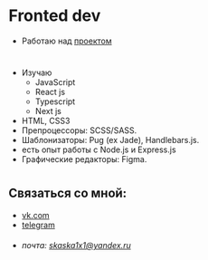 
# Fronted dev
- Работаю над [проектом](https://skaska1x1.github.io/OnlineCourse/)
#
- Изучаю 
  - JavaScript
  - React js
  - Typescript
  - Next js
- HTML, CSS3 
- Препроцессоры: SCSS/SASS. 
- Шаблонизаторы: Pug (ex Jade), Handlebars.js.
- есть опыт работы с Node.js и Express.js
- Графические редакторы: Figma.
#
## Связаться со мной:
- [vk.com](https://vk.com/sheningor)
- [telegram](https://t.me/skaska1x1)
- ###### почта: <skaska1x1@yandex.ru> ######

<!--
**skaska1x1/skaska1x1** is a ✨ _special_ ✨ repository because its `README.md` (this file) appears on your GitHub profile.

Here are some ideas to get you started:

- 🔭 I’m currently working on ...
- 🌱 I’m currently learning ...
- 👯 I’m looking to collaborate on ...
- 🤔 I’m looking for help with ...
- 💬 Ask me about ...
- 📫 How to reach me: ...
- 😄 Pronouns: ...
- ⚡ Fun fact: ...
-->
 <!-- [mail]:skaska1x1@yandex.ru -->
